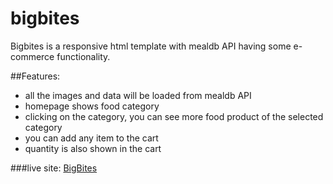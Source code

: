 # bigbites
Bigbites is a responsive html template with mealdb API having some e-commerce functionality.

##Features:
  - all the images and data will be loaded from mealdb API
  - homepage shows food category
  - clicking on the category, you can see more food product of the selected category
  - you can add any item to the cart
  - quantity is also shown in the cart

###live site: [BigBites](https://babulakterfsd.github.io/bigbites)